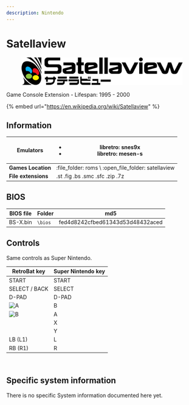 ```yaml
---
description: Nintendo
---
```


# Satellaview

<figure><img src="https://raw.githubusercontent.com/fabricecaruso/es-theme-carbon/52ff37c9e265587d006945a2ba695b5a962b3a3d/art/logos/satellaview.svg" alt=""><figcaption></figcaption></figure>

Game Console Extension - Lifespan: 1995 - 2000

{% embed url="https://en.wikipedia.org/wiki/Satellaview" %}

## Information

| **Emulators**       | <ul><li>libretro: snes9x</li><li>libretro: mesen-s</li></ul> |
| ------------------- | ------------------------------------------------------------ |
| **Games Location**  | :file\_folder: roms \ :open\_file\_folder: satellaview       |
| **File extensions** | .st .fig .bs .smc .sfc .zip .7z                              |

## BIOS

| BIOS file | Folder  | md5                              |
| --------- | ------- | -------------------------------- |
| BS-X.bin  | `\bios` | fed4d8242cfbed61343d53d48432aced |

## Controls

Same controls as Super Nintendo.

| RetroBat key                                                                           | Super Nintendo key |
| -------------------------------------------------------------------------------------- | ------------------ |
| START                                                                                  | START              |
| SELECT / BACK                                                                          | SELECT             |
| D-PAD                                                                                  | D-PAD              |
| ![A](<../../../.gitbook/assets/image (1) (2) (1).png>)                                 | B                  |
| ![B](<../../../.gitbook/assets/image (4) (1).png>)                                     | A                  |
| <img src="../../../.gitbook/assets/image (3) (1) (2).png" alt="" data-size="original"> | X                  |
| <img src="../../../.gitbook/assets/image (2) (1) (1).png" alt="" data-size="line">     | Y                  |
| LB (L1)                                                                                | L                  |
| RB (R1)                                                                                | R                  |

<figure><img src="https://i.imgur.com/bJOE7jD.png" alt=""><figcaption></figcaption></figure>

## Specific system information

There is no specific System information documented here yet.
